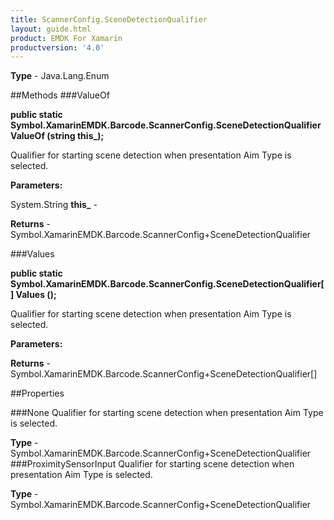 ```yaml
---
title: ScannerConfig.SceneDetectionQualifier
layout: guide.html
product: EMDK For Xamarin 
productversion: '4.0' 
---
```



**Type** - Java.Lang.Enum

##Methods
###ValueOf

**public static Symbol.XamarinEMDK.Barcode.ScannerConfig.SceneDetectionQualifier ValueOf (string this_);**

Qualifier for starting scene detection when presentation Aim Type is selected.

**Parameters:**

System.String **this_**  - 

**Returns** - Symbol.XamarinEMDK.Barcode.ScannerConfig+SceneDetectionQualifier

###Values

**public static Symbol.XamarinEMDK.Barcode.ScannerConfig.SceneDetectionQualifier[] Values ();**

Qualifier for starting scene detection when presentation Aim Type is selected.

**Parameters:**

**Returns** - Symbol.XamarinEMDK.Barcode.ScannerConfig+SceneDetectionQualifier[]

##Properties

###None
Qualifier for starting scene detection when presentation Aim Type is selected.

**Type** - Symbol.XamarinEMDK.Barcode.ScannerConfig+SceneDetectionQualifier
###ProximitySensorInput
Qualifier for starting scene detection when presentation Aim Type is selected.

**Type** - Symbol.XamarinEMDK.Barcode.ScannerConfig+SceneDetectionQualifier
